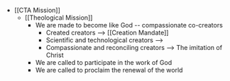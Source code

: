 - [[CTA Mission]]
    - [[Theological Mission]]
        - We are made to become like God -- compassionate co-creators
            - Created creators --> [[Creation Mandate]]
            - Scientific and technological creators --> 
            - Compassionate and reconciling creators --> The imitation of Christ
        - We are called to participate in the work of God
        - We are called to proclaim the renewal of the world
